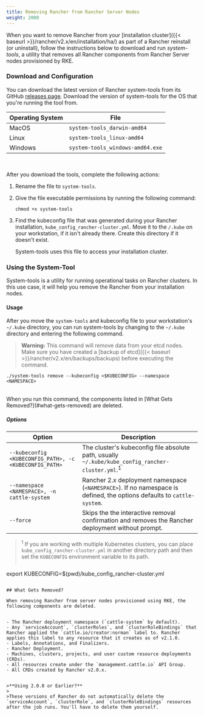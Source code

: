 ```yaml
---
title: Removing Rancher from Rancher Server Nodes
weight: 2000
---
```


When you want to remove Rancher from your [installation cluster]({{< baseurl >}}/rancher/v2.x/en/installation/ha/) as part of a Rancher reinstall (or uninstall), follow the instructions below to download and run _system-tools_, a utility that removes all Rancher components from Rancher Server nodes provisioned by RKE.

### Download and Configuration

You can download the latest version of Rancher system-tools from its GitHub [releases page](https://github.com/rancher/system-tools/releases). Download the version of system-tools for the OS that you're running the tool from.

Operating System | File
-----------------|-----
MacOS            | `system-tools_darwin-amd64`
Linux            | `system-tools_linux-amd64`
Windows          | `system-tools_windows-amd64.exe`

<br>

After you download the tools, complete the following actions:

1. Rename the file to `system-tools`.

1. Give the file executable permissions by running the following command:

    ```
    chmod +x system-tools
    ```
1. Find the kubeconfig file that was generated during your Rancher installation, `kube_config_rancher-cluster.yml`. Move it to the `/.kube` on your workstation, if it isn't already there. Create this directory if it doesn't exist. 

    System-tools uses this file to access your installation cluster.


### Using the System-Tool

System-tools is a utility for running operational tasks on Rancher clusters. In this use case, it will help you remove the Rancher from your installation nodes.

#### Usage

After you move the `system-tools` and kubeconfig file to your workstation's `~/.kube` directory, you can run system-tools by changing to the `~/.kube`  directory and entering the following command.

>**Warning:** This command will remove data from your etcd nodes. Make sure you have created a [backup of etcd]({{< baseurl >}}/rancher/v2.x/en/backups/backups) before executing the command.

```
./system-tools remove --kubeconfig <$KUBECONFIG> --namespace <NAMESPACE>
```

<br/>
When you run this command, the components listed in [What Gets Removed?](#what-gets-removed) are deleted.


##### Options

| Option                                         | Description                                                                                                            |
| ---------------------------------------------- | ---------------------------------------------------------------------------------------------------------------------- |
| `--kubeconfig <KUBECONFIG_PATH>, -c <KUBECONFIG_PATH>` | The cluster's kubeconfig file absolute path, usually `~/.kube/kube_config_rancher-cluster.yml`.<sup>1</sup>    |
| `--namespace <NAMESPACE>, -n cattle-system`    | Rancher 2.x deployment namespace (`<NAMESPACE>`). If no namespace is defined, the options defaults to `cattle-system`. |
| `--force`                                      | Skips the the interactive removal confirmation and removes the Rancher deployment without prompt.                      |

> <sup>1</sup> If you are working with multiple Kubernetes clusters, you can place  `kube_config_rancher-cluster.yml` in another directory path and then set the `KUBECONFIG` environment variable to its path.
>``` 
export KUBECONFIG=$(pwd)/kube_config_rancher-cluster.yml
```

## What Gets Removed?

When removing Rancher from server nodes provisioned using RKE, the following components are deleted.


- The Rancher deployment namespace (`cattle-system` by default).
- Any `serviceAccount`, `clusterRoles`, and `clusterRoleBindings` that Rancher applied the `cattle.io/creator:norman` label to. Rancher applies this label to any resource that it creates as of v2.1.0.  
- Labels, Annotations, and Finalizers.
- Rancher Deployment.
- Machines, clusters, projects, and user custom resource deployments (CRDs).
- All resources create under the `management.cattle.io` API Group.
- All CRDs created by Rancher v2.0.x.


>**Using 2.0.8 or Earlier?**
>
>These versions of Rancher do not automatically delete the `serviceAccount`, `clusterRole`, and `clusterRoleBindings` resources after the job runs. You'll have to delete them yourself.